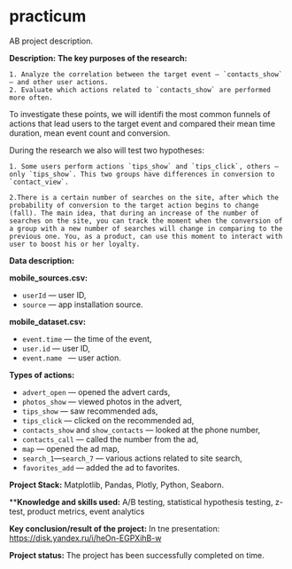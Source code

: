 # practicum
AB project description.

**Description:**
**The key purposes of the research:**

    1. Analyze the correlation between the target event — `contacts_show` — and other user actions.
    2. Evaluate which actions related to `contacts_show` are performed more often.

To investigate these points, we will identifi the most common funnels of actions that lead users to the target event and compared their mean time duration, mean event count and conversion.

During the research we also will test two hypotheses:

    1. Some users perform actions `tips_show` and `tips_click`, others — only `tips_show`. This two groups have differences in conversion to `contact_view`. 

    2.There is a certain number of searches on the site, after which the probability of conversion to the target action begins to change (fall). The main idea, that during an increase of the number of searches on the site, you can track the moment when the conversion of a group with a new number of searches will change in comparing to the previous one. You, as a product, can use this moment to interact with user to boost his or her loyalty.
    
**Data description:**

**mobile_sources.csv:**

- `userId` — user ID,
- `source` — app installation source.

**mobile_dataset.csv:**

- `event.time` — the time of the event,
- `user.id` — user ID,
- `event.name ` — user action.

**Types of actions:**

- `advert_open` — opened the advert cards,
- `photos_show` — viewed photos in the advert,
- `tips_show` — saw recommended ads,
- `tips_click` — clicked on the recommended ad,
- `contacts_show` and `show_contacts` — looked at the phone number,
- `contacts_call` — called the number from the ad,
- `map` — opened the ad map,
- `search_1`—`search_7` — various actions related to site search,
- `favorites_add` — added the ad to favorites.

**Project Stack:**
Matplotlib, Pandas, Plotly, Python, Seaborn.

****Knowledge and skills used:**
A/B testing, statistical hypothesis testing, z-test, product metrics, event analytics

**Key conclusion/result of the project:** 
In tne presentation: https://disk.yandex.ru/i/heOn-EGPXihB-w

**Project status:**
The project has been successfully completed on time.

